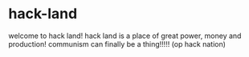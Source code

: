 # hack-land
welcome to hack land! hack land is a place of great power, money and production! communism can finally be a thing!!!!! (op hack nation)
